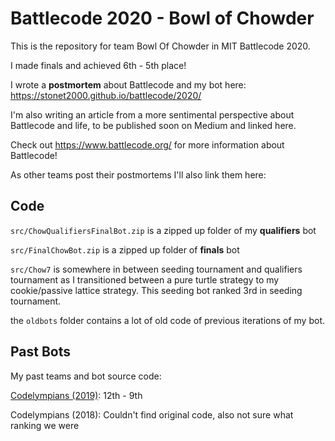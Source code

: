# Battlecode 2020 - Bowl of Chowder

This is the repository for team Bowl Of Chowder in MIT Battlecode 2020.

I made finals and achieved 6th - 5th place!

I wrote a **postmortem** about Battlecode and my bot here: https://stonet2000.github.io/battlecode/2020/

I'm also writing an article from a more sentimental perspective about Battlecode and life, to be published soon on Medium and linked here.

Check out https://www.battlecode.org/ for more information about Battlecode!

As other teams post their postmortems I'll also link them here:

## Code

`src/ChowQualifiersFinalBot.zip` is a zipped up folder of my **qualifiers** bot

`src/FinalChowBot.zip` is a zipped up folder of **finals** bot

`src/Chow7` is somewhere in between seeding tournament and qualifiers tournament as I transitioned between a pure turtle strategy to my cookie/passive lattice strategy. This seeding bot ranked 3rd in seeding tournament.

the `oldbots` folder contains a lot of old code of previous iterations of my bot.

## Past Bots

My past teams and bot source code:

[Codelympians (2019)](https://github.com/StoneT2000/BC19): 12th - 9th

Codelympians (2018): Couldn't find original code, also not sure what ranking we were